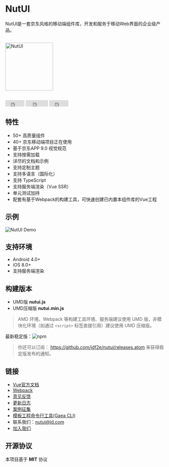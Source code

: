 # NutUI

NutUI是一套京东风格的移动端组件库，开发和服务于移动Web界面的企业级产品。

<div style="margin:30px 0;">
    <img src="http://img14.360buyimg.com/uba/jfs/t1/8543/6/11560/22014/5c2c6136E8023ac0a/6abbd9de10999c48.png" width="150" alt="NutUI">
</div>

<iframe src="https://ghbtns.com/github-btn.html?user=jdf2e&repo=nutui&type=star&count=true" frameborder="0" scrolling="0" width="60px" height="20px"></iframe>

<iframe src="https://ghbtns.com/github-btn.html?user=jdf2e&repo=nutui&type=watch&count=true&v=2" frameborder="0" scrolling="0" width="70px" height="20px"></iframe>

<iframe src="https://ghbtns.com/github-btn.html?user=jdf2e&repo=nutui&type=fork&count=true" frameborder="0" scrolling="0" width="60px" height="20px"></iframe>

## 特性

* 50+ 高质量组件
* 40+ 京东移动端项目正在使用
* 基于京东APP 9.0 视觉规范
* 支持按需加载
* 详尽的文档和示例
* 支持定制主题
* 支持多语言（国际化）
* 支持 TypeScript
* 支持服务端渲染（Vue SSR）
* 单元测试加持
* 配套有基于Webpack的构建工具，可快速创建已内置本组件库的Vue工程

## 示例

![NutUI Demo](https://img14.360buyimg.com/uba/s260x260_jfs/t1/32118/11/559/2782/5c3d81ecEbda0c0f1/5f2b637d11817204.png)

## 支持环境

* Android 4.0+
* iOS 8.0+
* 支持服务端渲染

## 构建版本

* UMD版 **nutui.js**
* UMD压缩版 **nutui.min.js**

> AMD 环境、Webpack 等构建工具环境、服务端建议使用 UMD 版，非模块化环境（如通过 `<script>` 标签直接引用）建议使用 UMD 压缩版。

最新稳定版：![npm](https://img.shields.io/npm/v/@nutui/nutui.svg)

> 你还可以订阅： https://github.com/jdf2e/nutui/releases.atom 来获得稳定版发布的通知。

## 链接
* [Vue官方文档](http://cn.vuejs.org/)
* [Webpack](http://webpack.github.io/)
* [意见反馈](https://github.com/jdf2e/nutui/issues)
* [更新日志](https://github.com/jdf2e/nutui/releases)
* [案例征集](https://github.com/jdf2e/nutui/issues/16)
* [模板工程命令行工具(Gaea CLI)](https://www.npmjs.com/package/gaea-cli)
* 联系我们：nutui@jd.com
* [加入我们](#/joinus)


## 开源协议

本项目基于 **MIT** 协议